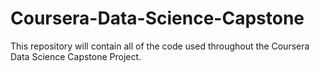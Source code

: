 # Coursera-Data-Science-Capstone
This repository will contain all of the code used throughout the Coursera Data Science Capstone Project. 
